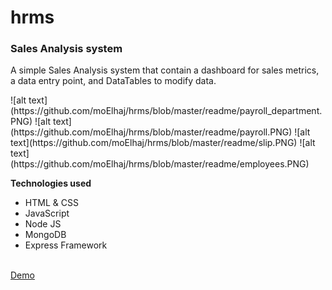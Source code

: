 # hrms

<h3>Sales Analysis system</h3>
<p>A simple Sales Analysis system that contain a dashboard for sales metrics, a data entry point, and DataTables to modify data.</p>
![alt text](https://github.com/moElhaj/hrms/blob/master/readme/payroll_department.PNG)
![alt text](https://github.com/moElhaj/hrms/blob/master/readme/payroll.PNG)
![alt text](https://github.com/moElhaj/hrms/blob/master/readme/slip.PNG)
![alt text](https://github.com/moElhaj/hrms/blob/master/readme/employees.PNG)

<strong>Technologies used</strong>
<ul>
<li>HTML & CSS</li>
<li>JavaScript</li>
<li>Node JS</li>
<li>MongoDB</li>
<li>Express Framework</li>
</ul>
<br>
<a href="https://f-codex.herokuapp.com" target="_blank">Demo</a> 
